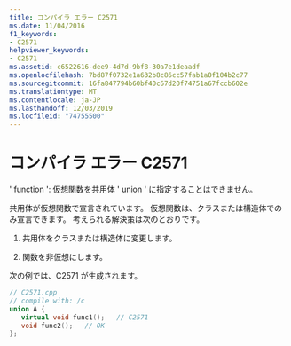 ```yaml
---
title: コンパイラ エラー C2571
ms.date: 11/04/2016
f1_keywords:
- C2571
helpviewer_keywords:
- C2571
ms.assetid: c6522616-dee9-4d7d-9bf8-30a7e1deaadf
ms.openlocfilehash: 7bd87f0732e1a632b8c86cc57fab1a0f104b2c77
ms.sourcegitcommit: 16fa847794b60bf40c67d20f74751a67fccb602e
ms.translationtype: MT
ms.contentlocale: ja-JP
ms.lasthandoff: 12/03/2019
ms.locfileid: "74755500"
---
```

# <a name="compiler-error-c2571"></a>コンパイラ エラー C2571

' function ': 仮想関数を共用体 ' union ' に指定することはできません。

共用体が仮想関数で宣言されています。 仮想関数は、クラスまたは構造体でのみ宣言できます。  考えられる解決策は次のとおりです。

1. 共用体をクラスまたは構造体に変更します。

1. 関数を非仮想にします。

次の例では、C2571 が生成されます。

```cpp
// C2571.cpp
// compile with: /c
union A {
   virtual void func1();   // C2571
   void func2();   // OK
};
```
